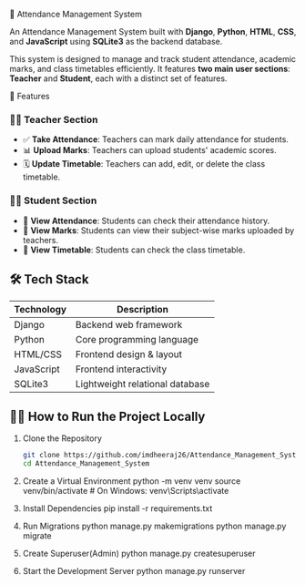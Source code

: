 📘 Attendance Management System

An Attendance Management System built with **Django**, **Python**, **HTML**, **CSS**, and **JavaScript** using **SQLite3** as the backend database.

This system is designed to manage and track student attendance, academic marks, and class timetables efficiently. It features **two main user sections**: **Teacher** and **Student**, each with a distinct set of features.

🚀 Features

### 👩‍🏫 Teacher Section
- ✅ **Take Attendance**: Teachers can mark daily attendance for students.
- 📊 **Upload Marks**: Teachers can upload students' academic scores.
- 🗓️ **Update Timetable**: Teachers can add, edit, or delete the class timetable.

### 👨‍🎓 Student Section
- 📅 **View Attendance**: Students can check their attendance history.
- 📝 **View Marks**: Students can view their subject-wise marks uploaded by teachers.
- 📘 **View Timetable**: Students can check the class timetable.



## 🛠️ Tech Stack

| Technology     | Description                      |
|----------------|----------------------------------|
| Django         | Backend web framework            |
| Python         | Core programming language        |
| HTML/CSS       | Frontend design & layout         |
| JavaScript     | Frontend interactivity           |
| SQLite3        | Lightweight relational database  |



## 🧑‍💻 How to Run the Project Locally

1. Clone the Repository

   ```bash
   git clone https://github.com/imdheeraj26/Attendance_Management_System.git
   cd Attendance_Management_System
2. Create a Virtual Environment
   python -m venv venv
   source venv/bin/activate   # On Windows: venv\Scripts\activate

3. Install Dependencies
   pip install -r requirements.txt
 
4. Run Migrations
   python manage.py makemigrations
   python manage.py migrate

5. Create Superuser(Admin)
   python manage.py createsuperuser

6. Start the Development Server
   python manage.py runserver

